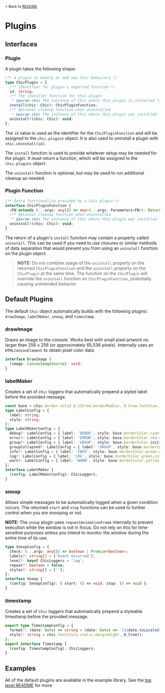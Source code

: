 <!-- links -->

[readme]: https://github.studiokeywi.dev/chic/blob/primary/chic/README.md
[top level readme]: https://github.studiokeywi.dev/chic/blob/primary/README.md

<!--  -->

<small>&lt; Back to [README]</small>

# Plugins

## Interfaces

### Plugin

A plugin takes the following shape:

```typescript
/** A plugin to modify or add new Chic behaviors */
type ChicPlugin = {
  /** Identifier for plugin's exported function */
  id: string;
  /** The installer function for this plugin
   * @param chic The instance of Chic where this plugin is installed */
  install(chic: Chic): ChicPluginFunction;
  /** Optional cleanup function when uninstalled
   * @param chic The instance of Chic where this plugin was installed */
  uninstall?(chic: Chic): void;
};
```

The `id` value is used as the identifier for the `ChicPluginFunction` and will be assigned to the `chic.plugins` object. It is also used to uninstall a plugin with `chic.uninstall(id)`.

The `install` function is used to provide whatever setup may be needed for the plugin. It must return a function, which will be assigned to the `chic.plugins` object.

The `uninstall` function is optional, but may be used to run additional cleanup as needed.

### Plugin Function

```typescript
/** Extra functionality provided by a Chic plugin */
interface ChicPluginFunction {
  <FN extends (...args: any[]) => any>(...args: Parameters<FN>): ReturnType<FN>;
  /** Optional cleanup function when uninstalled
   * @param chic The instance of Chic where this plugin was installed */
  uninstall?(chic: Chic): void;
}
```

The return of a plugin's `install` function may contain a property called `uninstall`. This can be used if you need to use closures or similar methods of data separation that would prevent you from using an `uninstall` function on the plugin object.

> **NOTE:** Do not combine usage of the `uninstall` property on the returned `ChicPluginFunction` and the `uninstall` property on the `ChicPlugin` at the same time. The function on the `ChicPlugin` will override the `uninstall` function on `ChicPluginFunction`, potentially causing unintended behavior

## Default Plugins

The default `Chic` object automatically builds with the following plugins: `drawImage`, `labelMaker`, `snoop`, and `timestamp`.

### drawImage

Draws an image to the console. Works best with small pixel artwork no larger than 256 x 256 (or approximately 65,536 pixels). Internally uses an `HTMLCanvasElement` to obtain pixel color data.

```typescript
interface DrawImage {
  (image: CanvasImageSource): void;
}
```

### labelMaker

Creates a set of `Chic` loggers that automatically prepend a styled label before the provided message.

```typescript
const base = chic.border.solid_0_125rem.borderRadius._0_5rem.fontSize._1rem.margin._0_25rem.padding._0_5rem.fix();
type LabelConfig = {
  label: string;
  style: string;
};
type LabelMakerConfig = {
  debug?: LabelConfig = { label: 'DEBUG', style: base.borderColor.cyan.color.cyan() };
  error?: LabelConfig = { label: 'ERROR', style: base.borderColor.red.color.red() };
  group?: LabelConfig = { label: 'GROUP', style: base.borderColor.initial() };
  groupCollapsed?: LabelConfig = { label: 'GROUP', style: base.borderColor.initial() };
  info?: LabelConfig = { label: 'INFO', style: base.borderColor.green.color.green() };
  log?: LabelConfig = { label: 'LOG', style: base.borderColor.green.color.green() };
  warn?: LabelConfig = { label: 'WARN', style: base.borderColor.yellow.color.yellow() };
};
interface LabelMaker {
  (config: LabelMakerConfig): ChicLoggers;
}
```

### snoop

Allows simple messages to be automatically logged when a given condition occurs. The returned `start` and `stop` functions can be used to further control when you are snooping or not.

**NOTE:** The `snoop` plugin uses `requestAnimationFrame` internally to prevent execution while the window is not in focus. Do not rely on this for time-sensitive purposes unless you intend to monitor the window during the entire time of its use.

```typescript
type SnoopConfig = {
  check: (...args: any[]) => boolean | Promise<boolean>;
  labels?: string[] = ['Event Occurred'];
  level?: keyof ChicLoggers = 'log';
  repeat?: boolean = false;
  styles?: string[] = [''];
};
interface Snoop {
  (config: SnoopConfig): { start: () => void; stop: () => void };
}
```

### timestamp

Creates a set of `Chic` loggers that automatically prepend a styleable timestamp before the provided message.

```typescript
export type TimestampConfig = {
  format?: (date: Date) => string = (date: Date) => `[${date.toLocaleString()}]`;
  style?: string = chic.fontStyle.italic.marginRight._0_5rem();
};
export interface Timestamp {
  (config: TimestampConfig): ChicLoggers;
}
```

## Examples

All of the default plugins are available in the example library. See the [top level README] for more
